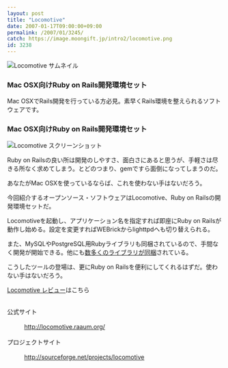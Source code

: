 ```yaml
---
layout: post
title: "Locomotive"
date: 2007-01-17T09:00:00+09:00
permalink: /2007/01/3245/
catch: https://image.moongift.jp/intro2/locomotive.png
id: 3238
---
```

 ![Locomotive サムネイル](https://image.moongift.jp/intro2/locomotive.t.png "Locomotive サムネイル")
  

### Mac OSX向けRuby on Rails開発環境セット
  
Mac OSXでRails開発を行っている方必見。素早くRails環境を整えられるソフトウェアです。  
<!--more-->  

### Mac OSX向けRuby on Rails開発環境セット
  

![Locomotive スクリーンショット](https://image.moongift.jp/intro2/locomotive.png "Locomotive スクリーンショット")

  

Ruby on Railsの良い所は開発のしやすさ、面白さにあると思うが、手軽さは尽きる所なく求めてしまう。とどのつまり、gemですら面倒になってしまうのだ。

  

あなたがMac OSXを使っているならば、これを使わない手はないだろう。

  

今回紹介するオープンソース・ソフトウェアはLocomotive、Ruby on Railsの開発環境セットだ。

  

Locomotiveを起動し、アプリケーション名を指定すれば即座にRuby on Railsが動作し始める。設定を変更すればWEBrickからlighttpdへも切り替えられる。

  

また、MySQLやPostgreSQL用Rubyライブラリも同梱されているので、手間なく開発が開始できる。他にも[数多くのライブラリが同梱](http://locomotive.raaum.org/bundles/index.html)されている。

  

こうしたツールの登場は、更にRuby on Railsを便利にしてくれるはずだ。使わない手はないだろう。

  

[Locomotive レビュー](http://oss.moongift.jp/review/i-3258.html)はこちら

  
<dl>
<br><dt>公式サイト</dt>
<br><dd><a href="http://locomotive.raaum.org/" target="_blank">http://locomotive.raaum.org/</a></dd>
<br><dt>プロジェクトサイト</dt>
<br><dd><a href="http://sourceforge.net/projects/locomotive" target="_blank">http://sourceforge.net/projects/locomotive</a></dd>
<br>
</dl>